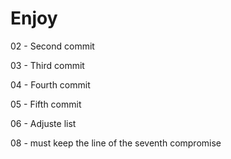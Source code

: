 # Enjoy

02 - Second commit

03 - Third commit

04 - Fourth commit

05 - Fifth commit

06 - Adjuste list

08 - must keep the line of the seventh compromise
